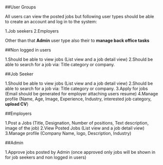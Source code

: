
##User Groups

All users can view the posted jobs but following user types should be able to create an account and log in to the system:

1.Job seekers
2.Employers

Other than that **Admin** user type also their to **manage back office tasks**


##Non logged in users

1.Should be able to view jobs (List view and a job detail view)
2.Should be able to search for a job via: Title category or company.

##Job Seeker

1.Should be able to view jobs (List view and a job detail view)
2.Should be able to search for a job via: Title category or company.
3.Apply for jobs (Email should be generated for employer attaching users resume)
4.Manage profile (Name, Age, Image, Experience, Industry, interested job category, **upload CV**)

##Employers

1.Post a Jobs (Title, Designation, Number of positions, Text description, image of the job) 
2.View Posted Jobs (List view and a job detail view)
3.Manage profile (Company Name, logo, Description, Industry)

##Admin

1.Approve jobs posted by Admin (once approved only jobs will be shown in for job seekers and non logged in users)
